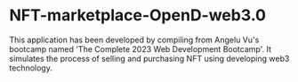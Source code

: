 # NFT-marketplace-OpenD-web3.0
This application has been developed by compiling from Angelu Vu's bootcamp named 'The Complete 2023 Web Development Bootcamp'. It simulates the process of selling and purchasing NFT using developing web3 technology.
